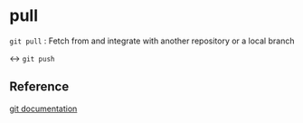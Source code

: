 # pull

`git pull` : Fetch from and integrate with another repository or a local branch

<-> `git push`

## Reference
[git documentation](https://git-scm.com/docs/git-pull)